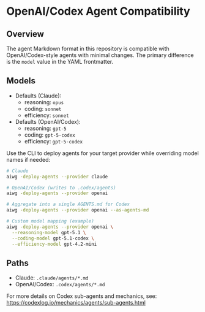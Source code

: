 # OpenAI/Codex Agent Compatibility

## Overview

The agent Markdown format in this repository is compatible with OpenAI/Codex-style agents with
minimal changes. The primary difference is the `model` value in the YAML frontmatter.

## Models

- Defaults (Claude):
  - reasoning: `opus`
  - coding: `sonnet`
  - efficiency: `sonnet`
- Defaults (OpenAI/Codex):
  - reasoning: `gpt-5`
  - coding: `gpt-5-codex`
  - efficiency: `gpt-5-codex`

Use the CLI to deploy agents for your target provider while overriding model names if needed:

```bash
# Claude
aiwg -deploy-agents --provider claude

# OpenAI/Codex (writes to .codex/agents)
aiwg -deploy-agents --provider openai

# Aggregate into a single AGENTS.md for Codex
aiwg -deploy-agents --provider openai --as-agents-md

# Custom model mapping (example)
aiwg -deploy-agents --provider openai \
  --reasoning-model gpt-5.1 \
  --coding-model gpt-5.1-codex \
  --efficiency-model gpt-4.2-mini
```

## Paths

- Claude: `.claude/agents/*.md`
- OpenAI/Codex: `.codex/agents/*.md`

For more details on Codex sub-agents and mechanics, see:
<https://codexlog.io/mechanics/agents/sub-agents.html>
